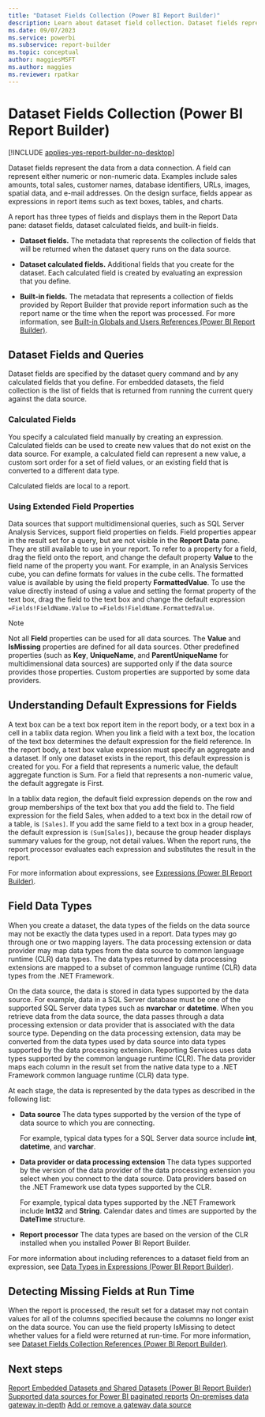 ```yaml
---
title: "Dataset Fields Collection (Power BI Report Builder)"
description: Learn about dataset field collection. Dataset fields represent the data from a data connection. A field can represent either numeric or non-numeric data.
ms.date: 09/07/2023
ms.service: powerbi
ms.subservice: report-builder
ms.topic: conceptual
author: maggiesMSFT
ms.author: maggies
ms.reviewer: rpatkar
---
```

# Dataset Fields Collection (Power BI Report Builder)

[!INCLUDE [applies-yes-report-builder-no-desktop](../../includes/applies-yes-report-builder-no-desktop.md)]

  Dataset fields represent the data from a data connection. A field can represent either numeric or non-numeric data. Examples include sales amounts, total sales, customer names, database identifiers, URLs, images, spatial data, and e-mail addresses. On the design surface, fields appear as expressions in report items such as text boxes, tables, and charts.  
  
 A report has three types of fields and displays them in the Report Data pane: dataset fields, dataset calculated fields, and built-in fields.  
  
-   **Dataset fields.** The metadata that represents the collection of fields that will be returned when the dataset query runs on the data source.  
  
-   **Dataset calculated fields.** Additional fields that you create for the dataset. Each calculated field is created by evaluating an expression that you define.  
  
-   **Built-in fields.** The metadata that represents a collection of fields provided by Report Builder that provide report information such as the report name or the time when the report was processed. For more information, see [Built-in Globals and Users References &#40;Power BI Report Builder&#41;](../expressions/built-in-collections-built-in-globals-and-users-references-report-builder.md).

  
##  <a name="Fields"></a> Dataset Fields and Queries  
 Dataset fields are specified by the dataset query command and by any calculated fields that you define. For embedded datasets, the field collection is the list of fields that is returned from running the current query against the data source.  
  
  
### Calculated Fields  
 You specify a calculated field manually by creating an expression. Calculated fields can be used to create new values that do not exist on the data source. For example, a calculated field can represent a new value, a custom sort order for a set of field values, or an existing field that is converted to a different data type.  
  
 Calculated fields are local to a report.


### Using Extended Field Properties  
 Data sources that support multidimensional queries, such as SQL Server Analysis Services, support field properties on fields. Field properties appear in the result set for a query, but are not visible in the **Report Data** pane. They are still available to use in your report. To refer to a property for a field, drag the field onto the report, and change the default property **Value** to the field name of the property you want. For example, in an Analysis Services cube, you can define formats for values in the cube cells. The formatted value is available by using the field property **FormattedValue**. To use the value directly instead of using a value and setting the format property of the text box, drag the field to the text box and change the default expression `=Fields!FieldName.Value` to `=Fields!FieldName.FormattedValue`.  
  
> [!NOTE]
>  Not all **Field** properties can be used for all data sources. The **Value** and **IsMissing** properties are defined for all data sources. Other predefined properties (such as **Key**, **UniqueName**, and **ParentUniqueName** for multidimensional data sources) are supported only if the data source provides those properties. Custom properties are supported by some data providers. 
  
  
##  <a name="Defaults"></a> Understanding Default Expressions for Fields  
 A text box can be a text box report item in the report body, or a text box in a cell in a tablix data region. When you link a field with a text box, the location of the text box determines the default expression for the field reference. In the report body, a text box value expression must specify an aggregate and a dataset. If only one dataset exists in the report, this default expression is created for you. For a field that represents a numeric value, the default aggregate function is Sum. For a field that represents a non-numeric value, the default aggregate is First.  
  
 In a tablix data region, the default field expression depends on the row and group memberships of the text box that you add the field to. The field expression for the field Sales, when added to a text box in the detail row of a table, is `[Sales]`. If you add the same field to a text box in a group header, the default expression is `(Sum[Sales])`, because the group header displays summary values for the group, not detail values. When the report runs, the report processor evaluates each expression and substitutes the result in the report.  
  
 For more information about expressions, see [Expressions &#40;Power BI Report Builder&#41;](../expressions/expression-uses-reports-report-builder.md).
  
  
##  <a name="DataTypes"></a> Field Data Types  
 When you create a dataset, the data types of the fields on the data source may not be exactly the data types used in a report. Data types may go through one or two mapping layers. The data processing extension or data provider may map data types from the data source to common language runtime (CLR) data types. The data types returned by data processing extensions are mapped to a subset of common language runtime (CLR) data types from the .NET Framework.  
  
 On the data source, the data is stored in data types supported by the data source. For example, data in a SQL Server database must be one of the supported SQL Server data types such as **nvarchar** or **datetime**. When you retrieve data from the data source, the data passes through a data processing extension or data provider that is associated with the data source type. Depending on the data processing extension, data may be converted from the data types used by data source into data types supported by the data processing extension. Reporting Services uses data types supported by the common language runtime (CLR). The data provider maps each column in the result set from the native data type to a .NET Framework common language runtime (CLR) data type.  
  
 At each stage, the data is represented by the data types as described in the following list:  
  
-   **Data source** The data types supported by the version of the type of data source to which you are connecting.  
  
     For example, typical data types for a SQL Server data source include **int**, **datetime**, and **varchar**.  
  
-   **Data provider or data processing extension** The data types supported by the version of the data provider of the data processing extension you select when you connect to the data source. Data providers based on the .NET Framework use data types supported by the CLR.
  
     For example, typical data types supported by the .NET Framework include **Int32** and **String**. Calendar dates and times are supported by the **DateTime** structure.
  
-   **Report processor** The data types are based on the version of the CLR installed when you installed Power BI Report Builder.  
  
  
 For more information about including references to a dataset field from an expression, see [Data Types in Expressions &#40;Power BI Report Builder&#41;](../expressions/data-types-expressions-report-builder.md).
  
  
##  <a name="MissingFields"></a> Detecting Missing Fields at Run Time  
 When the report is processed, the result set for a dataset may not contain values for all of the columns specified because the columns no longer exist on the data source. You can use the field property IsMissing to detect whether values for a field were returned at run-time. For more information, see [Dataset Fields Collection References &#40;Power BI Report Builder&#41;](../expressions/built-in-collections-dataset-fields-collection-references-report-builder.md).
  
  
## Next steps

[Report Embedded Datasets and Shared Datasets &#40;Power BI Report Builder&#41;](../report-data/report-embedded-datasets-report-builder.md)
[Supported data sources for Power BI paginated reports](../paginated-reports-data-sources.md)
[On-premises data gateway in-depth](../../connect-data/service-gateway-onprem-indepth.md)
[Add or remove a gateway data source](../../connect-data/service-gateway-data-sources.md)
  
